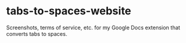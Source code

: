 # tabs-to-spaces-website

Screenshots, terms of service, etc. for my Google Docs extension that converts tabs to
spaces.
